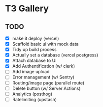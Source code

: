 # T3 Gallery

## TODO

- [x] make it deploy (vercel)
- [x] Scaffold basic ui with mock data
- [x] Tidy up build process
- [x] Actually set a database (vercel postgress)
- [x] Attach database to UI
- [x] Add Authentification (w/ clerk)
- [ ] Add image upload
- [ ] Error management (w/ Sentry)
- [ ] Routing/image page (parallel route)
- [ ] Delete button (w/ Server Actions)
- [ ] Analytics (posthog)
- [ ] Ratelimiting (upstash)